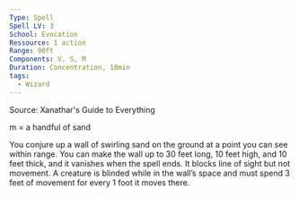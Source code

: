 ```yaml
---
Type: Spell
Spell LV: 3
School: Evocation
Ressource: 1 action
Range: 90ft
Components: V, S, M
Duration: Concentration, 10min
tags:
  - Wizard
---
```

Source: Xanathar's Guide to Everything

m = a handful of sand

You conjure up a wall of swirling sand on the ground at a point you can see within range. You can make the wall up to 30 feet long, 10 feet high, and 10 feet thick, and it vanishes when the spell ends. It blocks line of sight but not movement. A creature is blinded while in the wall’s space and must spend 3 feet of movement for every 1 foot it moves there.